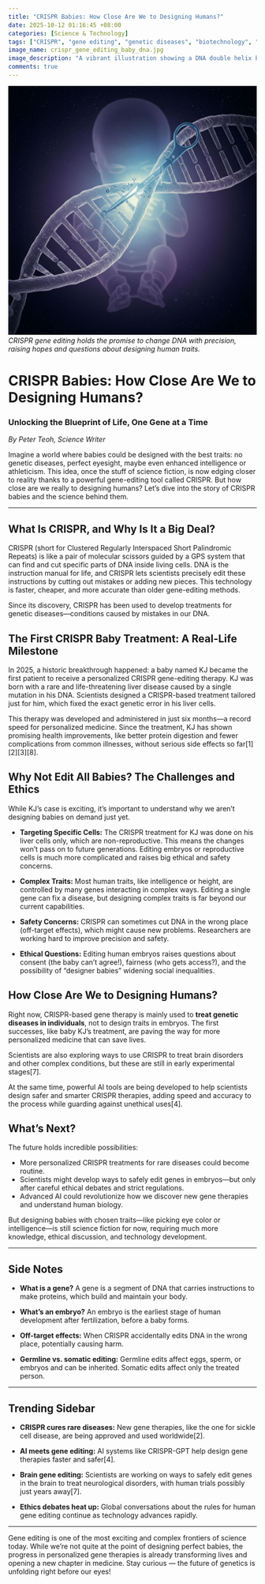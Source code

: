 ```yaml
---
title: "CRISPR Babies: How Close Are We to Designing Humans?"
date: 2025-10-12 01:16:45 +08:00
categories: [Science & Technology]
tags: ["CRISPR", "gene editing", "genetic diseases", "biotechnology", "personalized medicine"]
image_name: crispr_gene_editing_baby_dna.jpg
image_description: "A vibrant illustration showing a DNA double helix being precisely edited by molecular scissors labeled CRISPR, with a softly glowing baby silhouette in the background symbolizing gene editing's impact on future humans."
comments: true
---
```



![CRISPR gene editing holds the promise to change DNA with precision, raising hopes and questions about designing human traits.](/assets/images/crispr_gene_editing_baby_dna.jpg)
*CRISPR gene editing holds the promise to change DNA with precision, raising hopes and questions about designing human traits.*

<!-- Image Description: A vibrant illustration showing a DNA double helix being precisely edited by molecular scissors labeled CRISPR, with a softly glowing baby silhouette in the background symbolizing gene editing's impact on future humans. -->


# CRISPR Babies: How Close Are We to Designing Humans?

### Unlocking the Blueprint of Life, One Gene at a Time

*By Peter Teoh, Science Writer*

Imagine a world where babies could be designed with the best traits: no genetic diseases, perfect eyesight, maybe even enhanced intelligence or athleticism. This idea, once the stuff of science fiction, is now edging closer to reality thanks to a powerful gene-editing tool called CRISPR. But how close are we really to designing humans? Let’s dive into the story of CRISPR babies and the science behind them.

---

## What Is CRISPR, and Why Is It a Big Deal?

CRISPR (short for Clustered Regularly Interspaced Short Palindromic Repeats) is like a pair of molecular scissors guided by a GPS system that can find and cut specific parts of DNA inside living cells. DNA is the instruction manual for life, and CRISPR lets scientists precisely edit these instructions by cutting out mistakes or adding new pieces. This technology is faster, cheaper, and more accurate than older gene-editing methods.

Since its discovery, CRISPR has been used to develop treatments for genetic diseases—conditions caused by mistakes in our DNA.

## The First CRISPR Baby Treatment: A Real-Life Milestone

In 2025, a historic breakthrough happened: a baby named KJ became the first patient to receive a personalized CRISPR gene-editing therapy. KJ was born with a rare and life-threatening liver disease caused by a single mutation in his DNA. Scientists designed a CRISPR-based treatment tailored just for him, which fixed the exact genetic error in his liver cells.

This therapy was developed and administered in just six months—a record speed for personalized medicine. Since the treatment, KJ has shown promising health improvements, like better protein digestion and fewer complications from common illnesses, without serious side effects so far[1][2][3][8].

## Why Not Edit All Babies? The Challenges and Ethics

While KJ’s case is exciting, it’s important to understand why we aren’t designing babies on demand just yet.

- **Targeting Specific Cells:** The CRISPR treatment for KJ was done on his liver cells only, which are non-reproductive. This means the changes won’t pass on to future generations. Editing embryos or reproductive cells is much more complicated and raises big ethical and safety concerns.

- **Complex Traits:** Most human traits, like intelligence or height, are controlled by many genes interacting in complex ways. Editing a single gene can fix a disease, but designing complex traits is far beyond our current capabilities.

- **Safety Concerns:** CRISPR can sometimes cut DNA in the wrong place (off-target effects), which might cause new problems. Researchers are working hard to improve precision and safety.

- **Ethical Questions:** Editing human embryos raises questions about consent (the baby can’t agree!), fairness (who gets access?), and the possibility of “designer babies” widening social inequalities.

## How Close Are We to Designing Humans?

Right now, CRISPR-based gene therapy is mainly used to **treat genetic diseases in individuals**, not to design traits in embryos. The first successes, like baby KJ’s treatment, are paving the way for more personalized medicine that can save lives.

Scientists are also exploring ways to use CRISPR to treat brain disorders and other complex conditions, but these are still in early experimental stages[7].

At the same time, powerful AI tools are being developed to help scientists design safer and smarter CRISPR therapies, adding speed and accuracy to the process while guarding against unethical uses[4].

## What’s Next?

The future holds incredible possibilities:

- More personalized CRISPR treatments for rare diseases could become routine.
- Scientists might develop ways to safely edit genes in embryos—but only after careful ethical debates and strict regulations.
- Advanced AI could revolutionize how we discover new gene therapies and understand human biology.

But designing babies with chosen traits—like picking eye color or intelligence—is still science fiction for now, requiring much more knowledge, ethical discussion, and technology development.

---

## Side Notes

- **What is a gene?** A gene is a segment of DNA that carries instructions to make proteins, which build and maintain your body.

- **What’s an embryo?** An embryo is the earliest stage of human development after fertilization, before a baby forms.

- **Off-target effects:** When CRISPR accidentally edits DNA in the wrong place, potentially causing harm.

- **Germline vs. somatic editing:** Germline edits affect eggs, sperm, or embryos and can be inherited. Somatic edits affect only the treated person.

---

## Trending Sidebar

- **CRISPR cures rare diseases:** New gene therapies, like the one for sickle cell disease, are being approved and used worldwide[2].

- **AI meets gene editing:** AI systems like CRISPR-GPT help design gene therapies faster and safer[4].

- **Brain gene editing:** Scientists are working on ways to safely edit genes in the brain to treat neurological disorders, with human trials possibly just years away[7].

- **Ethics debates heat up:** Global conversations about the rules for human gene editing continue as technology advances rapidly.

---

Gene editing is one of the most exciting and complex frontiers of science today. While we’re not quite at the point of designing perfect babies, the progress in personalized gene therapies is already transforming lives and opening a new chapter in medicine. Stay curious — the future of genetics is unfolding right before our eyes!
